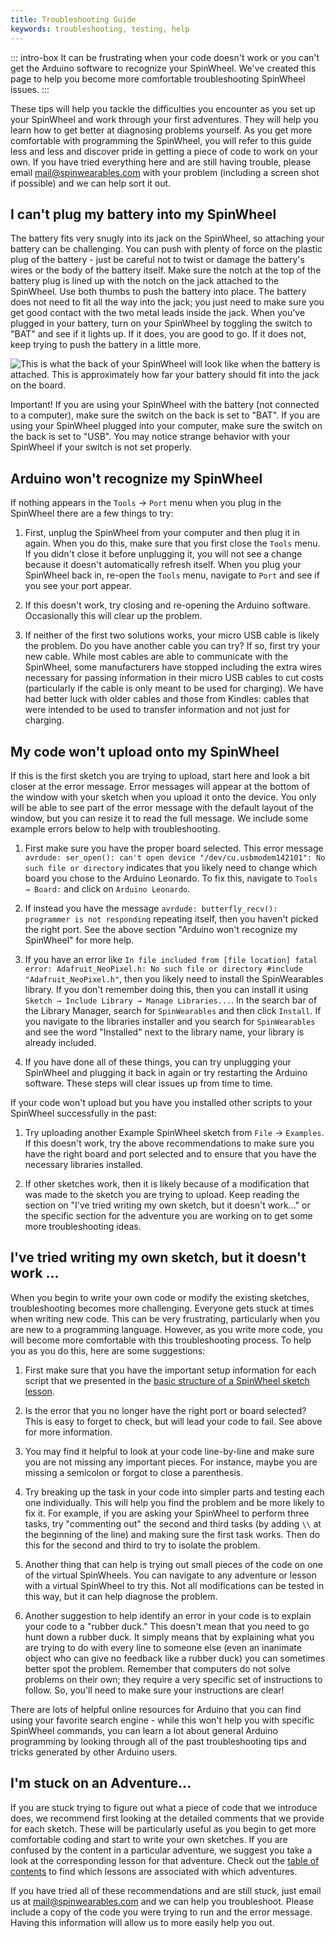```yaml
---
title: Troubleshooting Guide
keywords: troubleshooting, testing, help
---
```


<link rel="stylesheet" href="/simspinwheel/simspinwheel.css">
<script src='/simspinwheel/simspinwheel.js'></script>


::: intro-box
It can be frustrating when your code doesn't work 
or you can't get the Arduino software to recognize your SpinWheel.
We've created this page to help you become more comfortable troubleshooting SpinWheel issues.
:::


These tips will help you tackle the difficulties you encounter as you set up your SpinWheel and work through your first adventures. They will help you learn how to get better at diagnosing problems yourself.
As you get more comfortable with programming the SpinWheel, 
you will refer to this guide less and less and 
discover pride in getting a piece of code to work on your own.
If you have tried everything here and are still having trouble, 
please email mail@spinwearables.com with your problem (including a screen shot if possible) 
and we can help sort it out.

## I can't plug my battery into my SpinWheel

The battery fits very snugly into its jack on the SpinWheel, so attaching your battery can be challenging. You can push with plenty of force on the plastic plug of the battery - just be careful not to twist or damage the battery's wires or the body of the battery itself. Make sure the notch at the top of the battery plug is lined up with the notch on the jack attached to the SpinWheel. Use both thumbs to push the battery into place. The battery does not need to fit all the way into the jack; you just need to make sure you get good contact with the two metal leads inside the jack. When you've plugged in your battery, turn on your SpinWheel by toggling the switch to "BAT" and see if it lights up. If it does, you are good to go. If it does not, keep trying to push the battery in a little more. 

![This is what the back of your SpinWheel will look like when the battery is attached. This is approximately how far your battery should fit into the jack on the board.](/images/quickstart/battery_back.jpg "Battery attached to the SpinWheel.")

Important! If you are using your SpinWheel with the battery (not connected to a computer), make sure the switch on the back is set to "BAT". If you are using your SpinWheel plugged into your computer, make sure the switch on the back is set to "USB". You may notice strange behavior with your SpinWheel if your switch is not set properly.

## Arduino won't recognize my SpinWheel

If nothing appears in the `Tools` → `Port` menu when you plug in the SpinWheel there are a few things to try:

1. First, unplug the SpinWheel from your computer and then plug it in again.
When you do this, make sure that you first close the `Tools` menu. 
If you didn't close it before unplugging it, you will not see a change 
because it doesn't automatically refresh itself. When you plug your SpinWheel back in, re-open the `Tools` menu, navigate to `Port` and see if you see your port appear. 

2. If this doesn't work, try closing and re-opening the Arduino software. 
Occasionally this will clear up the problem.

3. If neither of the first two solutions works, your micro USB cable is likely the problem. 
Do you have another cable you can try? If so, first try your new cable. 
While most cables are able to communicate with the SpinWheel, 
some manufacturers have stopped including the extra wires necessary for passing information in their micro USB cables to cut costs (particularly if the cable is only meant to be used for charging). We have had better luck with older cables and those from Kindles: 
cables that were intended to be used to transfer information and not just for charging. 

## My code won't upload onto my SpinWheel

If this is the first sketch you are trying to upload, 
start here and look a bit closer at the error message. 
Error messages will appear at the bottom of the window with your sketch when you upload it onto the device. 
You only will be able to see part of the error message with the default layout of the window, 
but you can resize it to read the full message. 
We include some example errors below to help with troubleshooting.

1. First make sure you have the proper board selected. 
This error message `avrdude: ser_open(): can't open device "/dev/cu.usbmodem142101": No such file or directory` indicates that you likely need to change which board you chose to the Arduino Leonardo. 
To fix this, navigate to `Tools → Board:` and click on `Arduino Leonardo`.

2. If instead you have the message `avrdude: butterfly_recv(): programmer is not responding` repeating itself, then you haven't picked the right port. See the above section "Arduino won't recognize my SpinWheel" for more help.

3. If you have an error like `In file included from [file location] fatal error: Adafruit_NeoPixel.h: No such file or directory #include "Adafruit_NeoPixel.h"`, then you likely need to install the SpinWearables library. If you don't remember doing this, then you can install it using `Sketch → Include Library → Manage Libraries...`. In the search bar of the Library Manager, search for `SpinWearables` and then click `Install`. If you navigate to the libraries installer and you search for `SpinWearables` and see the word "Installed" next to the library name, your library is already included.

5. If you have done all of these things, you can try unplugging your SpinWheel and plugging it back in again
or try restarting the Arduino software. 
These steps will clear issues up from time to time.

If your code won't upload but you have you installed other scripts to your SpinWheel successfully in the past:

1. Try uploading another Example SpinWheel sketch from `File` → `Examples`.
If this doesn't work, try the above recommendations to make sure you have the right board and port selected and to ensure that you have the necessary libraries installed. 

2. If other sketches work, then it is likely because of a modification that was made to the sketch you are trying to upload.
Keep reading the section on "I've tried writing my own sketch, 
but it doesn't work..." or the specific section for the adventure you are working on to get some more troubleshooting ideas.

## I've tried writing my own sketch, but it doesn't work ...

When you begin to write your own code or modify the existing sketches, 
troubleshooting becomes more challenging.
Everyone gets stuck at times when writing new code. 
This can be very frustrating, particularly when you are new to a programming language.
However, as you write more code, you will become more comfortable with this troubleshooting process.
To help you as you do this, 
here are some suggestions:

1. First make sure that you have the important setup information for each script that we presented in the [basic structure of a SpinWheel sketch lesson](/basics). 

2. Is the error that you no longer have the right port or board selected? This is easy to forget to check, but will lead your code to fail. See above for more information. 

3. You may find it helpful to look at your code line-by-line and make sure you are not missing any important pieces. For instance, maybe you are missing a semicolon or forgot to close a parenthesis. 

4. Try breaking up the task in your code into simpler parts and testing each one individually. 
This will help you find the problem and be more likely to fix it. For example, if you are asking your SpinWheel to perform three tasks, try "commenting out" the second and third tasks (by adding `\\` at the beginning of the line) and making sure the first task works. Then do this for the second and third to try to isolate the problem.

5. Another thing that can help is trying out small pieces of the code on one of the virtual SpinWheels. You can navigate to any adventure or lesson with a virtual SpinWheel to try this. 
Not all modifications can be tested in this way, but it can help diagnose the problem.

6. Another suggestion to help identify an error in your code is to explain your code to a "rubber duck." This doesn't mean that you need to go hunt down a rubber duck.
It simply means that by explaining what you are trying to do with every line to someone else 
(even an inanimate object who can give no feedback like a rubber duck)
you can sometimes better spot the problem. Remember that computers do not solve problems on their own; they require a very specific set of instructions to follow. So, you'll need to make sure your instructions are clear! 

There are lots of helpful online resources for Arduino that you can find using your favorite search engine - while this won't help you with specific SpinWheel commands, you can learn a lot about general Arduino programming by looking through all of the past troubleshooting tips and tricks generated by other Arduino users. 



## I'm stuck on an Adventure...

If you are stuck trying to figure out what a piece of code that we introduce does, 
we recommend first looking at the detailed comments that we provide for each sketch.
These will be particularly useful as you begin to get more comfortable coding 
and start to write your own sketches.
If you are confused by the content in a particular adventure, 
we suggest you take a look at the corresponding lesson for that adventure. 
Check out the [table of contents](/book) to find which lessons are associated with which adventures.

<!--

### Biology of Sight

### Intro to Animation

### Animations and Patterns

### Step Counter

To find the serial monitor, navigate to `Tools` → `Serial Monitor`. Want to see your data plotted in real time? You can do this by using the serial plotter. Find the serial plotter by navigating to `Tools` → `Serial Plotter`.

### Dancing with Color

-->

If you have tried all of these recommendations and are still stuck, just email us at mail@spinwearables.com and we can help you troubleshoot. Please include a copy of the code you were trying to run and the error message. Having this information will allow us to more easily help you out.